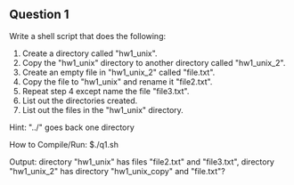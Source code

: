 ## Question 1
Write a shell script that does the following:
1. Create a directory called "hw1_unix".  
2. Copy the "hw1_unix" directory to another directory called "hw1_unix_2".  
3. Create an empty file in "hw1_unix_2" called "file.txt".
4. Copy the file to "hw1_unix" and rename it "file2.txt".
5. Repeat step 4 except name the file "file3.txt".
6. List out the directories created.
7. List out the files in the "hw1_unix" directory.

Hint: "../" goes back one directory

How to Compile/Run: 
$./q1.sh

Output:
directory "hw1_unix" has files "file2.txt" and "file3.txt", directory "hw1_unix_2" has directory "hw1_unix_copy" and "file.txt"?


